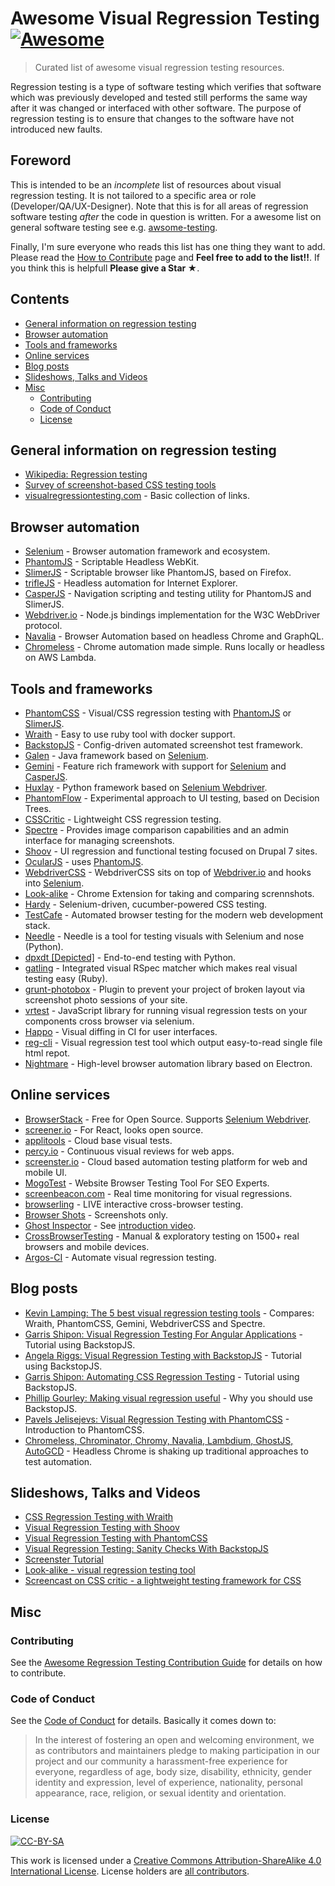 # Awesome Visual Regression Testing [![Awesome](https://cdn.rawgit.com/sindresorhus/awesome/d7305f38d29fed78fa85652e3a63e154dd8e8829/media/badge.svg)](https://github.com/sindresorhus/awesome)
> Curated list of awesome visual regression testing resources.

Regression testing is a type of software testing which verifies that software which was previously developed and tested still performs the same way after it was changed or interfaced with other software. The purpose of regression testing is to ensure that changes to the software have not introduced new faults.

## Foreword
This is intended to be an *incomplete* list of resources about visual regression testing. It is not tailored to a specific area or role (Developer/QA/UX-Designer). Note that this is for all areas of regression software testing *after* the code in question is written. For a awesome list on general software testing see e.g. [awsome-testing](https://github.com/TheJambo/awesome-testing).

Finally, I'm sure everyone who reads this list has one thing they want to add. Please read the [How to Contribute](https://github.com/TheJambo/awesome-testing/blob/master/CONTRIBUTING.md) page and **Feel free to add to the list!!**. If you think this is helpfull **Please give a Star ★**.

## Contents

* [General information on regression testing](#general-information-on-regression-testing)
* [Browser automation](#browser-automation)
* [Tools and frameworks](#tools-and-frameworks)
* [Online services](#online-services)
* [Blog posts](#blog-posts)
* [Slideshows, Talks and Videos](#slideshows-talks-and-videos)
* [Misc](#Misc)
  * [Contributing](#contributing)
  * [Code of Conduct](#code-of-conduct)
  * [License](#license)

## General information on regression testing

- [Wikipedia: Regression testing](https://en.wikipedia.org/wiki/Regression_testing)
- [Survey of screenshot-based CSS testing tools](https://gist.github.com/cvrebert/adf91e429906a4d746cd)
- [visualregressiontesting.com](https://visualregressiontesting.com/) - Basic collection of links.

## Browser automation

- [Selenium](https://github.com/SeleniumHQ/selenium) - Browser automation framework and ecosystem.
- [PhantomJS](https://github.com/ariya/phantomjs) - Scriptable Headless WebKit.
- [SlimerJS](https://github.com/laurentj/slimerjs) - Scriptable browser like PhantomJS, based on Firefox.
- [trifleJS](https://github.com/sdesalas/trifleJS) - Headless automation for Internet Explorer.
- [CasperJS](https://github.com/casperjs/casperjs) - Navigation scripting and testing utility for PhantomJS and SlimerJS.
- [Webdriver.io](https://github.com/webdriverio/webdriverio/) - Node.js bindings implementation for the W3C WebDriver protocol.
- [Navalia](https://github.com/joelgriffith/navalia) - Browser Automation based on headless Chrome and GraphQL.
- [Chromeless](https://github.com/graphcool/chromeless) - Chrome automation made simple. Runs locally or headless on AWS Lambda.

## Tools and frameworks

- [PhantomCSS](https://github.com/Huddle/PhantomCSS) - Visual/CSS regression testing with [PhantomJS](https://github.com/ariya/phantomjs) or [SlimerJS](https://github.com/laurentj/slimerjs).
- [Wraith](https://github.com/BBC-News/wraith) - Easy to use ruby tool with docker support.
- [BackstopJS](https://github.com/garris/BackstopJS) - Config-driven automated screenshot test framework.
- [Galen](https://github.com/galenframework/galen) - Java framework based on [Selenium](https://github.com/SeleniumHQ/selenium).
- [Gemini](https://github.com/gemini-testing/gemini) - Feature rich framework with support for [Selenium](https://github.com/SeleniumHQ/selenium) and  [CasperJS](https://github.com/casperjs/casperjs).
- [Huxlay](https://github.com/facebookarchive/huxley) - Python framework based on [Selenium Webdriver](https://github.com/SeleniumHQ/selenium/tree/master/javascript/node/selenium-webdriver).
- [PhantomFlow](https://github.com/Huddle/PhantomFlow) - Experimental approach to UI testing, based on Decision Trees.
- [CSSCritic](https://github.com/cburgmer/csscritic) - Lightweight CSS regression testing.
- [Spectre](https://github.com/wearefriday/spectre) - Provides image comparison capabilities and an admin interface for managing screenshots.
- [Shoov](https://github.com/shoov/shoov) - UI regression and functional testing focused on Drupal 7 sites.
- [OcularJS](https://github.com/mmacartney10/ocularjs) - uses [PhantomJS](https://github.com/ariya/phantomjs).
- [WebdriverCSS](https://github.com/webdriverio/webdrivercss) - WebdriverCSS sits on top of [Webdriver.io](https://github.com/webdriverio/webdriverio/) and hooks into [Selenium](https://github.com/SeleniumHQ/selenium).
- [Look-alike](https://github.com/kdzwinel/Look-alike) - Chrome Extension for taking and comparing scrennshots.
- [Hardy](https://github.com/thingsinjars/Hardy) - Selenium-driven, cucumber-powered CSS testing.
- [TestCafe](https://github.com/DevExpress/testcafe) - Automated browser testing for the modern web development stack.
- [Needle](https://github.com/python-needle/needle) - Needle is a tool for testing visuals with Selenium and nose (Python).
- [dpxdt [Depicted]](https://github.com/bslatkin/dpxdt) - End-to-end testing with Python.
- [gatling](https://github.com/gabrielrotbart/gatling) - Integrated visual RSpec matcher which makes real visual testing easy (Ruby).
- [grunt-photobox](https://github.com/stefanjudis/grunt-photobox) - Plugin to prevent your project of broken layout via screenshot photo sessions of your site.
- [vrtest](https://github.com/nathanmarks/vrtest) - JavaScript library for running visual regression tests on your components cross browser via selenium.
- [Happo](https://github.com/Galooshi/happo) - Visual diffing in CI for user interfaces.
- [reg-cli](https://github.com/bokuweb/reg-cli) - Visual regression test tool which output easy-to-read single file html repot.
- [Nightmare](https://github.com/segmentio/nightmare) - High-level browser automation library based on Electron.

## Online services

- [BrowserStack](https://www.browserstack.com) - Free for Open Source. Supports [Selenium Webdriver](https://github.com/SeleniumHQ/selenium/tree/master/javascript/node/selenium-webdriver).
- [screener.io](https://screener.io) - For React, looks open source.
- [applitools](https://applitools.com) - Cloud base visual tests.
- [percy.io](https://percy.io) - Continuous visual reviews for web apps.
- [screenster.io](http://screenster.io) - Cloud based automation testing platform for web and mobile UI.
- [MogoTest](http://mogotest.com) - Website Browser Testing Tool For SEO Experts.
- [screenbeacon.com](https://www.screenbeacon.com) - Real time monitoring for visual regressions.
- [browserling](https://www.browserling.com) - LIVE interactive cross-browser testing.
- [Browser Shots](http://browsershots.org) - Screenshots only.
- [Ghost Inspector](https://ghostinspector.com) - See [introduction video](https://vimeo.com/ghostinspector/intro).
- [CrossBrowserTesting](https://crossbrowsertesting.com) - Manual & exploratory testing on 1500+ real browsers and mobile devices.
- [Argos-CI](https://www.argos-ci.com) - Automate visual regression testing.

## Blog posts

- [Kevin Lamping: The 5 best visual regression testing tools](http://www.creativebloq.com/features/the-5-best-visual-regression-testing-tools) - Compares: Wraith, PhantomCSS, Gemini, WebdriverCSS and Spectre.
- [Garris Shipon: Visual Regression Testing For Angular Applications](https://davidwalsh.name/visual-regression-testing-angular-applications) -  Tutorial using BackstopJS.
- [Angela Riggs: Visual Regression Testing with BackstopJS](https://www.metaltoad.com/blog/visual-regression-testing-backstopjs) - Tutorial using BackstopJS.
- [Garris Shipon: Automating CSS Regression Testing](https://css-tricks.com/automating-css-regression-testing/) - Tutorial using BackstopJS.
- [Phillip Gourley: Making visual regression useful](https://medium.com/@philgourley/making-visual-regression-useful-acfae27e5031) - Why you should use BackstopJS.
- [Pavels Jelisejevs: Visual Regression Testing with PhantomCSS](https://www.sitepoint.com/visual-regression-testing-with-phantomcss) - Introduction to PhantomCSS.
- [Chromeless, Chrominator, Chromy, Navalia, Lambdium, GhostJS, AutoGCD](https://medium.com/@kensoh/chromeless-chrominator-chromy-navalia-lambdium-ghostjs-autogcd-ef34bcd26907) - Headless Chrome is shaking up traditional approaches to test automation.

## Slideshows, Talks and Videos
- [CSS Regression Testing with Wraith](https://youtu.be/gE_19L0l2q0)
- [Visual Regression Testing with Shoov](https://youtu.be/CBBiJ6YlXLc)
- [Visual Regression Testing with PhantomCSS](https://youtu.be/Vp8vnXMjIfw)
- [Visual Regression Testing: Sanity Checks With BackstopJS](https://youtu.be/l8lGj8Zh0k4)
- [Screenster Tutorial](https://youtu.be/Zy8y_dGzZXI)
- [Look-alike - visual regression testing tool](https://youtu.be/vTyoQuC0To8)
- [Screencast on CSS critic - a lightweight testing framework for CSS](https://youtu.be/AqQ2bNPtF60)

## Misc

### Contributing
See the [Awesome Regression Testing Contribution Guide](CONTRIBUTING.md) for details on how to contribute.

### Code of Conduct
See the [Code of Conduct](CODE-OF-CONDUCT.md) for details. Basically it comes down to:
> In the interest of fostering an open and welcoming environment, we as
contributors and maintainers pledge to making participation in our project and
our community a harassment-free experience for everyone, regardless of age, body
size, disability, ethnicity, gender identity and expression, level of experience,
nationality, personal appearance, race, religion, or sexual identity and orientation.

### License
[![CC-BY-SA](http://mirrors.creativecommons.org/presskit/buttons/88x31/svg/by-sa.svg)](http://creativecommons.org/licenses/by-sa/4.0/)

This work is licensed under a [Creative Commons Attribution-ShareAlike 4.0 International License](http://creativecommons.org/licenses/by-sa/4.0/).
License holders are [all contributors](https://github.com/mojoaxel/awesome-regression-testing/graphs/contributors).
